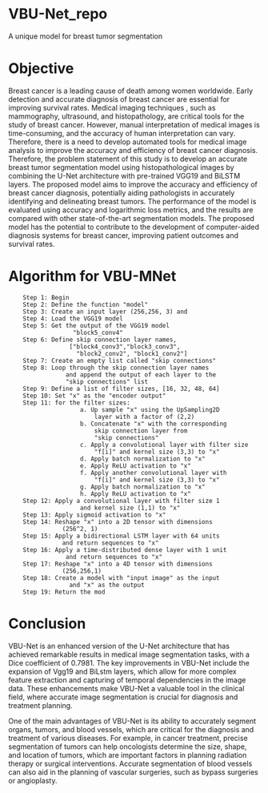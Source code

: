 # VBU-Net_repo
A unique model for breast tumor segmentation

# Objective
Breast cancer is a leading cause of death among women worldwide. Early detection and accurate diagnosis of breast cancer are essential for improving survival rates. Medical imaging techniques , such as mammography, ultrasound, and histopathology, are critical tools for the study of breast cancer. However, manual interpretation of medical images is time-consuming, and the accuracy of human interpretation can vary. Therefore, there is a need to develop automated tools for medical image analysis to improve the accuracy and efficiency of breast cancer diagnosis. Therefore, the problem statement of this study is to develop an accurate breast tumor segmentation model using histopathological images by combining the U-Net architecture with pre-trained VGG19 and BiLSTM layers. The proposed model aims to improve the accuracy and efficiency of breast cancer diagnosis, potentially aiding pathologists in accurately identifying and delineating breast tumors. The performance of the model is evaluated using accuracy and logarithmic loss metrics, and the results are compared with other state-of-the-art segmentation models. The proposed model has the potential to contribute to the development of computer-aided diagnosis systems for breast cancer, improving patient outcomes and survival rates.

# Algorithm for VBU-MNet



        Step 1: Begin
        Step 2: Define the function "model"
        Step 3: Create an input layer (256,256, 3) and 
        Step 4: Load the VGG19 model 
        Step 5: Get the output of the VGG19 model                                               
                      "block5_conv4"
        Step 6: Define skip connection layer names, 
                     ["block4_conv3","block3_conv3",
                       "block2_conv2", "block1_conv2"]
        Step 7: Create an empty list called "skip connections"
        Step 8: Loop through the skip connection layer names 
                    and append the output of each layer to the 
                    "skip connections" list
        Step 9: Define a list of filter sizes, [16, 32, 48, 64]
        Step 10: Set "x" as the "encoder output"
        Step 11: for the filter sizes:
                        a. Up sample "x" using the UpSampling2D
                            layer with a factor of (2,2)
                        b. Concatenate "x" with the corresponding 
                            skip connection layer from 
                            "skip connections"
                        c. Apply a convolutional layer with filter size 
                            "f[i]" and kernel size (3,3) to "x"
                        d. Apply batch normalization to "x"
                        e. Apply ReLU activation to "x"
                        f. Apply another convolutional layer with 
                            "f[i]" and kernel size (3,3) to "x"
                        g. Apply batch normalization to "x"
                        h. Apply ReLU activation to "x"
        Step 12: Apply a convolutional layer with filter size 1 
                        and kernel size (1,1) to "x"
        Step 13: Apply sigmoid activation to "x"
        Step 14: Reshape "x" into a 2D tensor with dimensions 
                   (256^2, 1)
        Step 15: Apply a bidirectional LSTM layer with 64 units 
                   and return sequences to "x"
        Step 16: Apply a time-distributed dense layer with 1 unit 
                    and return sequences to "x"
        Step 17: Reshape "x" into a 4D tensor with dimensions 
                   (256,256,1)
        Step 18: Create a model with "input image" as the input 
                     and "x" as the output
        Step 19: Return the mod 

# Conclusion
VBU-Net is an enhanced version of the U-Net architecture that has achieved remarkable results in medical image segmentation tasks, with a Dice coefficient of 0.7981. The key improvements in VBU-Net include the expansion of Vgg19 and BiLstm layers, which allow for more complex feature extraction and capturing of temporal dependencies in the image data. These enhancements make VBU-Net a valuable tool in the clinical field, where accurate image segmentation is crucial for diagnosis and treatment planning.

One of the main advantages of VBU-Net is its ability to accurately segment organs, tumors, and blood vessels, which are critical for the diagnosis and treatment of various diseases. For example, in cancer treatment, precise segmentation of tumors can help oncologists determine the size, shape, and location of tumors, which are important factors in planning radiation therapy or surgical interventions. Accurate segmentation of blood vessels can also aid in the planning of vascular surgeries, such as bypass surgeries or angioplasty.


